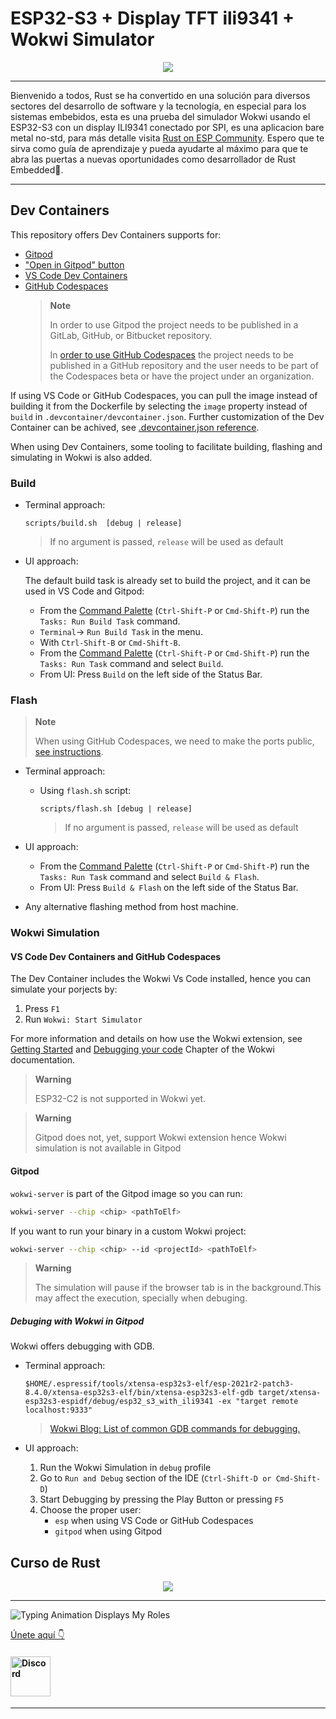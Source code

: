 # ESP32-S3 + Display TFT ili9341 + Wokwi Simulator

<p align="center">
<img  src="https://res.cloudinary.com/rustlatamgroup/image/upload/v1677900599/Rust%20Embedded/02%20display/02_eb4y0z.png">
</p>

<hr/>

Bienvenido a todos, Rust se ha convertido en una solución para diversos sectores del desarrollo de software y la tecnología, en especial para los sistemas embebidos, esta es una prueba del simulador Wokwi usando el ESP32-S3 con un display ILI9341 conectado por SPI, es una aplicacion bare metal no-std, para más detalle visita [Rust on ESP Community](https://github.com/esp-rs). Espero que te sirva como guía de aprendizaje y pueda ayudarte al máximo para que te abra las puertas a nuevas oportunidades como desarrollador de Rust Embedded🦀.


<hr>

## Dev Containers

This repository offers Dev Containers supports for:

- [Gitpod](https://gitpod.io/)
- ["Open in Gitpod" button](https://www.gitpod.io/docs/getting-started#open-in-gitpod-button)
- [VS Code Dev Containers](https://code.visualstudio.com/docs/remote/containers#_quick-start-open-an-existing-folder-in-a-container)
- [GitHub Codespaces](https://docs.github.com/en/codespaces/developing-in-codespaces/creating-a-codespace)
  > **Note**
  >
  > In order to use Gitpod the project needs to be published in a GitLab, GitHub,
  > or Bitbucket repository.
  >
  > In [order to use GitHub Codespaces](https://github.com/features/codespaces#faq)
  > the project needs to be published in a GitHub repository and the user needs
  > to be part of the Codespaces beta or have the project under an organization.

If using VS Code or GitHub Codespaces, you can pull the image instead of building it
from the Dockerfile by selecting the `image` property instead of `build` in
`.devcontainer/devcontainer.json`. Further customization of the Dev Container can
be achived, see [.devcontainer.json reference](https://code.visualstudio.com/docs/remote/devcontainerjson-reference).

When using Dev Containers, some tooling to facilitate building, flashing and
simulating in Wokwi is also added.

### Build

- Terminal approach:

  ```
  scripts/build.sh  [debug | release]
  ```

  > If no argument is passed, `release` will be used as default

- UI approach:

  The default build task is already set to build the project, and it can be used
  in VS Code and Gitpod:

  - From the [Command Palette](https://code.visualstudio.com/docs/getstarted/userinterface#_command-palette) (`Ctrl-Shift-P` or `Cmd-Shift-P`) run the `Tasks: Run Build Task` command.
  - `Terminal`-> `Run Build Task` in the menu.
  - With `Ctrl-Shift-B` or `Cmd-Shift-B`.
  - From the [Command Palette](https://code.visualstudio.com/docs/getstarted/userinterface#_command-palette) (`Ctrl-Shift-P` or `Cmd-Shift-P`) run the `Tasks: Run Task` command and
    select `Build`.
  - From UI: Press `Build` on the left side of the Status Bar.

### Flash

> **Note**
>
> When using GitHub Codespaces, we need to make the ports
> public, [see instructions](https://docs.github.com/en/codespaces/developing-in-codespaces/forwarding-ports-in-your-codespace#sharing-a-port).

- Terminal approach:

  - Using `flash.sh` script:

    ```
    scripts/flash.sh [debug | release]
    ```

    > If no argument is passed, `release` will be used as default

- UI approach:
  - From the [Command Palette](https://code.visualstudio.com/docs/getstarted/userinterface#_command-palette) (`Ctrl-Shift-P` or `Cmd-Shift-P`) run the `Tasks: Run Task` command and
    select `Build & Flash`.
  - From UI: Press `Build & Flash` on the left side of the Status Bar.
- Any alternative flashing method from host machine.

### Wokwi Simulation

#### VS Code Dev Containers and GitHub Codespaces

The Dev Container includes the Wokwi Vs Code installed, hence you can simulate your porjects by:

1. Press `F1`
2. Run `Wokwi: Start Simulator`

For more information and details on how use the Wokwi extension, see [Getting Started] and [Debugging your code] Chapter of the Wokwi documentation.

[getting started]: https://docs.wokwi.com/vscode/getting-started
[debugging your code]: https://docs.wokwi.com/vscode/debugging

> **Warning**
>
> ESP32-C2 is not supported in Wokwi yet.

> **Warning**
>
> Gitpod does not, yet, support Wokwi extension hence Wokwi simulation is not available in Gitpod

#### Gitpod

`wokwi-server` is part of the Gitpod image so you can run:

```sh
wokwi-server --chip <chip> <pathToElf>
```

If you want to run your binary in a custom Wokwi project:

```sh
wokwi-server --chip <chip> --id <projectId> <pathToElf>
```

> **Warning**
>
> The simulation will pause if the browser tab is in the background.This may
> affect the execution, specially when debuging.

##### Debuging with Wokwi in Gitpod

Wokwi offers debugging with GDB.

- Terminal approach:

  ```
  $HOME/.espressif/tools/xtensa-esp32s3-elf/esp-2021r2-patch3-8.4.0/xtensa-esp32s3-elf/bin/xtensa-esp32s3-elf-gdb target/xtensa-esp32s3-espidf/debug/esp32_s3_with_ili9341 -ex "target remote localhost:9333"
  ```

  > [Wokwi Blog: List of common GDB commands for debugging.](https://blog.wokwi.com/gdb-avr-arduino-cheatsheet/?utm_source=urish&utm_medium=blog)

- UI approach:
  1. Run the Wokwi Simulation in `debug` profile
  2. Go to `Run and Debug` section of the IDE (`Ctrl-Shift-D or Cmd-Shift-D`)
  3. Start Debugging by pressing the Play Button or pressing `F5`
  4. Choose the proper user:
     - `esp` when using VS Code or GitHub Codespaces
     - `gitpod` when using Gitpod

## Curso de Rust

<p align="center">
<img  src="https://res.cloudinary.com/lenobit/image/upload/v1669142817/Rust%20Essential%20Training/assets/banner-github_k63n9t.png">
</p>

<hr>

![Typing Animation Displays My Roles](https://readme-typing-svg.herokuapp.com?color=%503385ff&lines=Hola,+Bienvenido+a+Rust+Latam..!;Tenemos+una+comunidad+en+Discord;)

[Únete aquí 👇](https://discord.gg/n9Zu4Xmern)

#### <a href="https://discord.gg/n9Zu4Xmern"><img alt="Discord" width="64px" src="https://img.icons8.com/cute-clipart/64/null/discord-logo.png"/></a>

<hr>